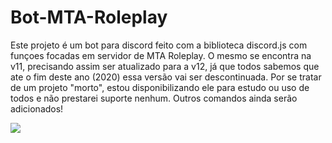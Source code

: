 # Bot-MTA-Roleplay
Este projeto é um bot para discord feito com a biblioteca discord.js com funçoes focadas em servidor de MTA Roleplay. O mesmo se encontra na v11, precisando assim ser atualizado para a v12, já que todos sabemos que ate o fim deste ano (2020) essa versão vai ser descontinuada.
Por se tratar de um projeto "morto", estou disponibilizando ele para estudo ou uso de todos e não prestarei suporte nenhum. Outros comandos ainda serão adicionados! 


![](https://media.discordapp.net/attachments/740722442430840923/753312414597906596/status2.gif?width=544&height=427)
